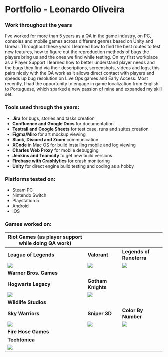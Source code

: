 # Portfolio - Leonardo Oliveira
### Work throughout the years

I've worked for more than 5 years as a QA in the game industry, on PC, consoles and mobile games across different genres based on Unity and Unreal.
Throughout these years I learned how to find the best routes to test new features, how to figure out the reproduction methods of bugs the players bring us and the ones we find while testing. On my first workplace as a Player Support I learned how to better understand player needs and the bugs they find via their descriptions, screenshots, videos and logs, this pairs nicely with the QA work as it allows direct contact with players and speeds up bug resolution on Live Ops games and Early Access.
Most recently, I had the opportunity to engage in game localization from English to Portuguese, which sparked a new passion of mine and expanded my skill set. 

### Tools used through the years:

* **Jira** for bugs, stories and tasks creation
* **Confluence and Google Docs** for documentation
* **Testrail and Google Sheets** for test case, runs and suites creation
* **Figma/Miro** for art mockup viewing
* **Slack, Discord and Zoom** communication
* **XCode** in Mac OS for build installing mobile and log viewing
* **Charles Web Proxy** for mobile debugging
* **Jenkins and Teamcity** to get new build versions
* **Firebase with Crashlytics** for crash monitoring
* **Unity** for direct engine build testing and coding as a hobby

### Platforms tested on:

* Steam PC
* Nintendo Switch
* Playstation 5
* Android
* IOS

### Games worked on:

| **Riot Games** (as player support while doing QA work) |||
| ----------- | ----------- | ----------- |
| **League of Legends** | **Valorant** | **Legends of Runeterra** |
| [![](https://img.youtube.com/vi/FiSNHAJHu-c/0.jpg)](https://www.youtube.com/watch?v=FiSNHAJHu-c) | [![](https://img.youtube.com/vi/IhhjcB2ZjIM/0.jpg)](https://www.youtube.com/watch?v=IhhjcB2ZjIM) | [![](https://img.youtube.com/vi/zDS1qCrFuCU/0.jpg)](https://www.youtube.com/watch?v=zDS1qCrFuCU) |
| **Warner Bros. Games** | 
| **Hogwarts Legacy** | **Gotham Knights** |
| [![](https://img.youtube.com/vi/BtyBjOW8sGY/0.jpg)](https://www.youtube.com/watch?v=BtyBjOW8sGY) | [![](https://img.youtube.com/vi/IhVf_3TeTQE/0.jpg)](https://www.youtube.com/watch?v=IhVf_3TeTQE) |
| **Wildlife Studios** |
| **Sky Warriors** | **Sniper 3D** | **Color By Number** |
| [![](https://img.youtube.com/vi/kX9Jcsyvv9g/0.jpg)](https://www.youtube.com/watch?v=kX9Jcsyvv9g) | [![](https://img.youtube.com/vi/sk6wjLvhOTE/0.jpg)](https://www.youtube.com/watch?v=sk6wjLvhOTE) | [![](https://img.youtube.com/vi/oJuUtmb2uLk/0.jpg)](https://www.youtube.com/shorts/oJuUtmb2uLk) | 
| **Fire Hose Games** |
| **Techtonica** |
| [![](https://img.youtube.com/vi/_IB2LLH3yY4/0.jpg)](https://www.youtube.com/watch?v=_IB2LLH3yY4) |



